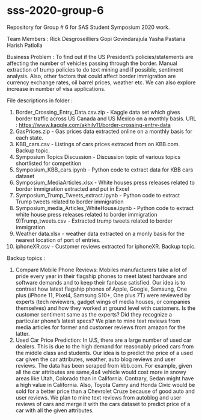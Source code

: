 # sss-2020-group-6
Repository for Group # 6 for SAS Student Symposium 2020 work.

Team Members : Rick Desgroseilliers
               Gopi Govindarajula
               Yasha Pastaria
               Harish Patlolla

Business Problem : To find out if the US President’s policies/statements are affecting the number of vehicles passing through the border. Manual extraction of trump policies to do text mining and if possible, sentiment analysis. Also, other factors that could affect border immigration are currency exchange rates, oil barrel prices, weather etc. We can also explore increase in number of visa applications.

File descriptions in folder :

1) Border_Crossing_Entry_Data.csv.zip - Kaggle data set which gives border traffic across US Canada and US Mexico on a monthly basis. URL : https://www.kaggle.com/akhilv11/border-crossing-entry-data
2) GasPrices.zip - Gas prices data extracted online on a monthly basis for each state.
3) KBB_cars.csv - Listings of cars prices extraced from on KBB.com. Backup topic.
4) Symposium Topics Discussion - Discussion topic of various topics shortlisted for competition
5) Symposium_KBB_cars.ipynb - Python code to extract data for KBB cars dataset
6) Symposium_MediaArticles.xlsx - White houses press releases related to border immigration extracted and put in Excel
7) Symposium_Trump_Tweets_extract.ipynb - Python code to extract Trump tweets related to border immigration
8) Symposium_media_Articles_WhiteHouse.ipynb - Python code to extract white house press releases related to border immigration
9)Trump_tweets.csv - Extracted trump tweets related to border immigration
10) Weather data.xlsx - weather data extracted on a monly basis for the nearest location of port of entries. 
11) iphoneXR.csv - Customer reviews extracted for iphoneXR. Backup topic.


Backup topics : 
1) Compare Mobile Phone Reviews: Mobiles manufacturers take a lot of pride every year in their flagship phones to meet latest hardware and software demands and to keep their fanbase satisfied. Our idea is to contrast how latest flagship phones of Apple, Google, Samsung, One plus (iPhone 11, Pixel4, Samsung S10+, One plus 7T) were reviewed by experts (tech reviewers, gadget wings of media houses, or companies themselves) and how they worked at ground level with customers. Is the customer sentiment same as the experts? Did they recognize a particular phone’s latest specs? We plan to mine text reviews from media articles for former and customer reviews from amazon for the latter. 
2) Used Car Price Prediction:  In U.S, there are a large number of used car dealers. This is due to the high demand for reasonably priced cars from the middle class and students. Our idea is to predict the price of a used car given the car attributes, weather, auto blog reviews and user reviews. The data has been scraped from kbb.com. For example, given all the car attributes are same,4x4 vehicle would cost more in snowy areas like Utah, Colorado than in California. Contrary, Sedan might have a high value in California. Also, Toyota Camry and Honda Civic would be sold for a better price than a Chevrolet Cruze because of good auto and user reviews. We plan to mine text reviews from autoblog and user reviews of cars and merge it with the cars dataset to predict price of a car with all the given attributes.


